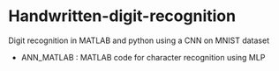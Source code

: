 # Handwritten-digit-recognition
Digit recognition in MATLAB and python using a CNN on MNIST dataset

* ANN_MATLAB : MATLAB code for character recognition using MLP


